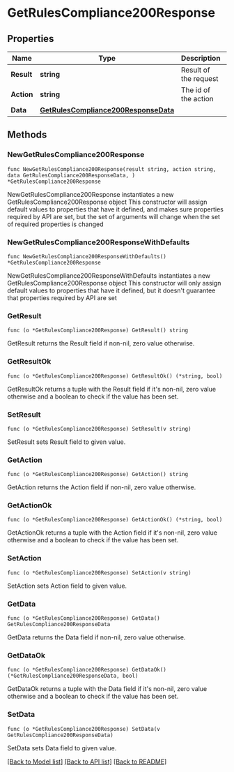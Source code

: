 # GetRulesCompliance200Response

## Properties

Name | Type | Description | Notes
------------ | ------------- | ------------- | -------------
**Result** | **string** | Result of the request | 
**Action** | **string** | The id of the action | 
**Data** | [**GetRulesCompliance200ResponseData**](GetRulesCompliance200ResponseData.md) |  | 

## Methods

### NewGetRulesCompliance200Response

`func NewGetRulesCompliance200Response(result string, action string, data GetRulesCompliance200ResponseData, ) *GetRulesCompliance200Response`

NewGetRulesCompliance200Response instantiates a new GetRulesCompliance200Response object
This constructor will assign default values to properties that have it defined,
and makes sure properties required by API are set, but the set of arguments
will change when the set of required properties is changed

### NewGetRulesCompliance200ResponseWithDefaults

`func NewGetRulesCompliance200ResponseWithDefaults() *GetRulesCompliance200Response`

NewGetRulesCompliance200ResponseWithDefaults instantiates a new GetRulesCompliance200Response object
This constructor will only assign default values to properties that have it defined,
but it doesn't guarantee that properties required by API are set

### GetResult

`func (o *GetRulesCompliance200Response) GetResult() string`

GetResult returns the Result field if non-nil, zero value otherwise.

### GetResultOk

`func (o *GetRulesCompliance200Response) GetResultOk() (*string, bool)`

GetResultOk returns a tuple with the Result field if it's non-nil, zero value otherwise
and a boolean to check if the value has been set.

### SetResult

`func (o *GetRulesCompliance200Response) SetResult(v string)`

SetResult sets Result field to given value.


### GetAction

`func (o *GetRulesCompliance200Response) GetAction() string`

GetAction returns the Action field if non-nil, zero value otherwise.

### GetActionOk

`func (o *GetRulesCompliance200Response) GetActionOk() (*string, bool)`

GetActionOk returns a tuple with the Action field if it's non-nil, zero value otherwise
and a boolean to check if the value has been set.

### SetAction

`func (o *GetRulesCompliance200Response) SetAction(v string)`

SetAction sets Action field to given value.


### GetData

`func (o *GetRulesCompliance200Response) GetData() GetRulesCompliance200ResponseData`

GetData returns the Data field if non-nil, zero value otherwise.

### GetDataOk

`func (o *GetRulesCompliance200Response) GetDataOk() (*GetRulesCompliance200ResponseData, bool)`

GetDataOk returns a tuple with the Data field if it's non-nil, zero value otherwise
and a boolean to check if the value has been set.

### SetData

`func (o *GetRulesCompliance200Response) SetData(v GetRulesCompliance200ResponseData)`

SetData sets Data field to given value.



[[Back to Model list]](../README.md#documentation-for-models) [[Back to API list]](../README.md#documentation-for-api-endpoints) [[Back to README]](../README.md)


